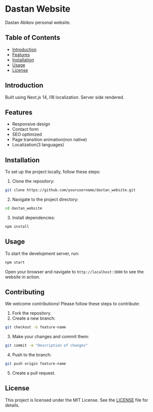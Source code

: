 # Dastan Website

Dastan Abikov personal website.

## Table of Contents

- [Introduction](#introduction)
- [Features](#features)
- [Installation](#installation)
- [Usage](#usage)
- [License](#license)

## Introduction

Built using Next.js 14, i18 localization. Server side rendered.

## Features

- Responsive design
- Contact form
- SEO optimized
- Page transition animation(non native)
- Localization(3 languages)

## Installation

To set up the project locally, follow these steps:

1. Clone the repository:

```bash
git clone https://github.com/yourusername/dastan_website.git
```

2. Navigate to the project directory:

```bash
cd dastan_website
```

3. Install dependencies:

```bash
npm install
```

## Usage

To start the development server, run:

```bash
npm start
```

Open your browser and navigate to `http://localhost:3000` to see the website in action.

## Contributing

We welcome contributions! Please follow these steps to contribute:

1. Fork the repository.
2. Create a new branch:

```bash
git checkout -b feature-name
```

3. Make your changes and commit them:

```bash
git commit -m "Description of changes"
```

4. Push to the branch:

```bash
git push origin feature-name
```

5. Create a pull request.

## License

This project is licensed under the MIT License. See the [LICENSE](LICENSE) file for details.
